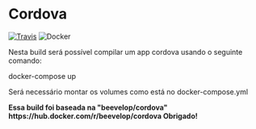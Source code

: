 # Cordova 
[![Travis](https://travis-ci.org/ricardoapaes/cordova.svg?branch=master&status=started)](https://travis-ci.org/ricardoapaes/cordova)
![Docker](https://github.com/likesistemas/cordova/workflows/Docker/badge.svg)

Nesta build será possível compilar um app cordova usando o seguinte comando:

docker-compose up

Será necessário montar os volumes como está no docker-compose.yml

<strong> 
Essa build foi baseada na "beevelop/cordova" https://hub.docker.com/r/beevelop/cordova Obrigado!
</strong>

